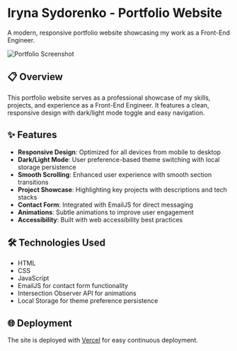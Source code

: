 # Iryna Sydorenko - Portfolio Website

A modern, responsive portfolio website showcasing my work as a Front-End Engineer.

![Portfolio Screenshot](assets/portfolio-screenshot.png)

## 📋 Overview

This portfolio website serves as a professional showcase of my skills, projects, and experience as a Front-End Engineer. It features a clean, responsive design with dark/light mode toggle and easy navigation.

## ✨ Features

- **Responsive Design**: Optimized for all devices from mobile to desktop
- **Dark/Light Mode**: User preference-based theme switching with local storage persistence
- **Smooth Scrolling**: Enhanced user experience with smooth section transitions
- **Project Showcase**: Highlighting key projects with descriptions and tech stacks
- **Contact Form**: Integrated with EmailJS for direct messaging
- **Animations**: Subtle animations to improve user engagement
- **Accessibility**: Built with web accessibility best practices

## 🛠️ Technologies Used

- HTML
- CSS
- JavaScript 
- EmailJS for contact form functionality
- Intersection Observer API for animations
- Local Storage for theme preference persistence

## 🌐 Deployment

The site is deployed with [Vercel](https://vercel.com) for easy continuous deployment.
